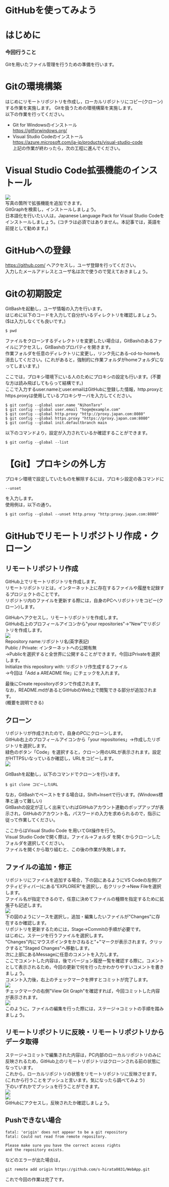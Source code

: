 # GitHubを使ってみよう
# はじめに
### 今回行うこと
Gitを用いたファイル管理を行うための準備を行います。
# Gitの環境構築
はじめにリモートリポジトリを作成し，ローカルリポジトリにコピー(クローン)する作業を実施します。
Gitを扱うための環境構築を実施します。  
以下の作業を行ってください。  
- Git for Windowsのインストール  
https://gitforwindows.org/  
- Visual Studio Codeのインストール  
https://azure.microsoft.com/ja-jp/products/visual-studio-code  
上記の作業が終わったら，次の工程に進んでください。  
# Visual Studio Code拡張機能のインストール
![](https://storage.googleapis.com/zenn-user-upload/4c3e993a97cc-20230623.png)  
写真の箇所で拡張機能を追加できます。  
GitGraphを検索し，インストールしましょう。  
日本語化を行いたい人は，Japanese Language Pack for Visual Studio Codeをインストールしましょう。(コチラは必須ではありません。本記事では，英語を前提として勧めます。)  
# GitHubへの登録
https://github.com/ へアクセスし，ユーザ登録を行ってください。  
入力したメールアドレスとユーザ名は次で使うので覚えておきましょう。  
# Gitの初期設定
GitBashを起動し，ユーザ情報の入力を行います。  
はじめに以下のコードを入力して自分がいるディレクトリを確認しましょう。  
($は入力しなくても良いです。)  
```
$ pwd
```
ファイルをクローンするディレクトリを変更したい場合は，GitBashのあるファイルにアクセスし，GitBashのプロパティを開きます。  
作業フォルダを任意のディレクトリに変更し，リンク先にある–cd-to-homeも消去してください。(これがあると，強制的に作業フォルダがhomeフォルダになってしまいます。)  

ここでは，プロキシ環境下にいる人のためにプロキシの設定も行います。(不要な方は読み飛ばしてもらって結構です。)  
ここで入力するuser.nameとuser.emailはGitHubに登録した情報，http.proxyとhttps.proxyは使用しているプロキシサーバを入力してください。  
```
$ git config --global user.name "NihonTaro"
$ git config --global user.email "hoge@example.com"
$ git config --global http.proxy "http://proxy.japan.com:8080"
$ git config --global https.proxy "https://proxy.japan.com:8080"
$ git config --global init.defaultbranch main
```
以下のコマンドより，設定が入力されているか確認することができます。  
```
$ git config --global --list
```
# 【Git】プロキシの外し方
プロキシ環境で設定していたものを解除するには，プロキシ設定の各コマンドに  
```
--unset
```
を入力します。  
使用例は，以下の通り。  
```
$ git config --global --unset http.proxy "http:proxy.japan.com:8080"
```
# GitHubでリモートリポジトリ作成・クローン
## リモートリポジトリ作成
GitHub上でリモートリポジトリを作成します。  
リモートリポジトリとは，インターネット上に存在するファイルや履歴を記録するプロジェクトのことです。  
リポジトリ内のファイルを更新する際には，自身のPCへリポジトリをコピー(クローン)します。  

GitHubへアクセスし，リモートリポジトリを作成します。  
GitHub右上のプロフィールアイコンから"your repositories"→"New"でリポジトリを作成します。  
![](https://storage.googleapis.com/zenn-user-upload/9abf836f98b3-20230623.png)  
Repository name:リポジトリ名(英字表記)  
Public / Private: インターネットへの公開有無  
→Publicを選択すると全世界に公開することができます。今回はPrivateを選択します。  
Initialize this repository with: リポジトリ作生成するファイル  
→今回は「Add a AREADME file」にチェックを入れます。  
  
最後にCreate repositoryボタンで作成されます。  
なお，README.mdがあるとGitHubのWeb上で閲覧できる部分が追加されます。  
(概要を説明できる)  
## クローン
リポジトリが作成されたので，自身のPCにクローンします。  
GitHub右上のプロフィールアイコンから「your repositories」→作成したリポジトリを選択します。  
緑色のボタン「Code」を選択すると，クローン用のURLが表示されます。設定がHTTPSいなっているか確認し，URLをコピーします。  
![](https://storage.googleapis.com/zenn-user-upload/17f1d5f1d26b-20230623.png)  

GitBashを起動し，以下のコマンドでクローンを行います。  
```
$ git clone コピーしたURL
```
なお，GitBashでペーストをする場合は，Shift+Insertで行います。(Windows標準と違って難しい)  
GitBashの設定が正しく出来ていればGitHubアカウント連動のポップアップが表示され，GitHubのアカウント名，パスワードの入力を求められるので，指示に従って作業してください。  
  
ここからはVisual Studio Code を用いてGit操作を行う。  
Visual Studio Codeで開く際は，ファイル→フォルダ を開くからクローンしたフォルダを選択してください。  
ファイルを開くから取り組むと、この後の作業が失敗します。  
## ファイルの追加・修正
リポジトリにファイルを追加する場合，下の図にあるようにVS Codeの左側(アクティビティバー)にある"EXPLORER"を選択し，右クリック→New Fileを選択します。  
ファイル名が指定できるので，任意に決めてファイルの種類を指定するために拡張子も記述します。  
![](https://storage.googleapis.com/zenn-user-upload/84a65f649527-20230623.png)  
下の図のようにソースを選択し，追加・編集したいファイルが"Changes"に存在するか確認します。  
リポジトリを更新するためには，Stage→Commitの手順が必要です。  
はじめに，ステージを行うファイルを選択します。  
"Changes"内にマウスポインタをかさねると"+"マークが表示されます。クリックすると"Staged Changes"へ移動します。  
次に上部にあるMessageに任意のコメントを入力します。  
ここでコメントした内容は，後でバージョン履歴一覧を確認する際に，コメントとして表示されるため，今回の更新で何を行ったかわかりやすいコメントを書きましょう。  
コメント入力後，右上のチェックマークを押すとコミットが完了します。  
![](https://storage.googleapis.com/zenn-user-upload/7d4f691824dc-20230623.png)  
チェックマークの右側"View Git Graph"を確認すれば，今回コミットした内容が表示されます。  
![](https://storage.googleapis.com/zenn-user-upload/23255fa55580-20230623.png)  
このように，ファイルの編集を行った際には，ステージ→コミットの手順を踏みましょう。  
## リモートリポジトリに反映・リモートリポジトリからデータ取得
ステージ→コミットで編集された内容は，PC内部のローカルリポジトリのみに反映されるため，GitHub上のリモートリポジトリはクローンされる前の状態になっています。  
これから，ローカルリポジトリの状態をリモートリポジトリに反映させます。  
(これから行うことをプッシュと言います。気になったら調べてみよう)  
下のいずれかでプッシュを行うことができます。  
![](https://storage.googleapis.com/zenn-user-upload/fec25e80ad94-20230623.png)  
![](https://storage.googleapis.com/zenn-user-upload/8d772517ec65-20230623.png)  
GitHubにアクセスし，反映されたか確認しましょう。  


## Pushできない場合
```shell
fatal: 'origin' does not appear to be a git repository
fatal: Could not read from remote repository.

Please make sure you have the correct access rights
and the repository exists.
```
などのエラーが出た場合は，  
```shell
git remote add origin https://github.com/s-hirata0831/WebApp.git
```

これで今回の作業は完了です。  
